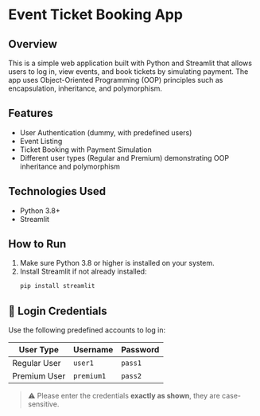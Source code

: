 # Event Ticket Booking App

## Overview
This is a simple web application built with Python and Streamlit that allows users to log in, view events, and book tickets by simulating payment. The app uses Object-Oriented Programming (OOP) principles such as encapsulation, inheritance, and polymorphism.

## Features
- User Authentication (dummy, with predefined users)
- Event Listing
- Ticket Booking with Payment Simulation
- Different user types (Regular and Premium) demonstrating OOP inheritance and polymorphism

## Technologies Used
- Python 3.8+
- Streamlit

## How to Run
1. Make sure Python 3.8 or higher is installed on your system.
2. Install Streamlit if not already installed:
   ```bash
   pip install streamlit


## 🔐 Login Credentials

Use the following predefined accounts to log in:

| User Type     | Username   | Password |
|---------------|------------|----------|
| Regular User  | `user1`    | `pass1`  |
| Premium User  | `premium1` | `pass2`  |

> ⚠️ Please enter the credentials **exactly as shown**, they are case-sensitive.
